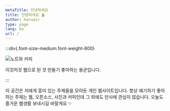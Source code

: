 ```yaml
---
metaTitle: 안녕하세요
title: 안녕하세요 🪴
author: haruair
type: page
lang: ko
url: /
---
```


:::div{.font-size-medium.font-weight-800}

<img src="https://live.staticflickr.com/65535/54090466206_13e8993bba_z.jpg" alt="노트와 커피" loading="lazy" style="border-radius: 4px">

이것저것 웹으로 된 것 만들기 좋아하는 용균입니다.

:::

이 공간은 저에게 흥미 있는 주제들을 모아둔 개인 웹사이트입니다. 항상 얘기하기 좋아하는 주제는 웹, 오픈소스, 사진과 커피인데 그 외에도 만사에 관심이 많습니다. 오늘도 즐거운 웹생활 보내시길 바랄게요 ✨

